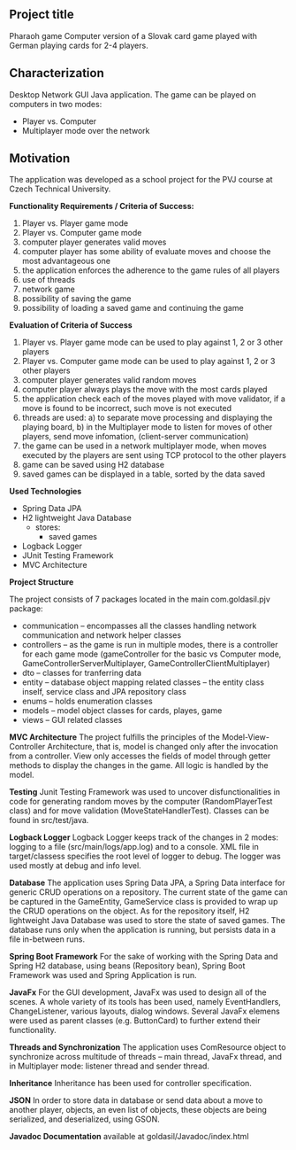 ## Project title
Pharaoh game
Computer version of a Slovak card game played with German playing cards for 2-4 players.

## Characterization
Desktop Network GUI Java application. The game can be played on computers in two modes:
 - Player vs. Computer
 - Multiplayer mode over the network

## Motivation
The application was developed as a school project for the PVJ course at Czech Technical University.

**Functionality Requirements / Criteria of Success:**
1. Player vs. Player game mode
1. Player vs. Computer game mode
1. computer player generates valid moves
1. computer player has some ability of evaluate moves and choose the most advantageous one
1. the application enforces the adherence to the game rules of all players
1. use of threads
1. network game
1. possibility of saving the game
1. possibility of loading a saved game and continuing the game

**Evaluation of Criteria of Success**
1. Player vs. Player game mode can be used to play against 1, 2 or 3 other players
1. Player vs. Computer game mode can be used to play against 1, 2 or 3 other players
1. computer player generates valid random moves
1. computer player always plays the move with the most cards played
1. the application check each of the moves played with move validator, if a move is found to be incorrect, such move is not executed
1. threads are used: a) to separate move processing and displaying the playing board, b) in the Multiplayer mode to listen for moves of other players, send move infomation, (client-server communication)
1. the game can be used in a network multiplayer mode, when moves executed by the players are sent using TCP protocol to the other players
1. game can be saved using H2 database
1. saved games can be displayed in a table, sorted by the data saved

**Used Technologies**
* Spring Data JPA
* H2 lightweight Java Database
  * stores:
    * saved games
* Logback Logger
* JUnit Testing Framework
* MVC Architecture

**Project Structure**

The project consists of 7 packages located in the main com.goldasil.pjv package:
* communication – encompasses all the classes handling network communication and network helper classes
* controllers – as the game is run in multiple modes, there is a controller for each game mode (gameController for the basic vs Computer mode, GameControllerServerMultiplayer, GameControllerClientMultiplayer)
* dto – classes for tranferring data
* entity – database object mapping related classes – the entity class inself, service class and JPA repository class
* enums – holds enumeration classes
* models – model object classes for cards, playes, game
* views – GUI related classes

**MVC Architecture**
The project fulfills the principles of the Model-View-Controller Architecture, that is, model is changed only after the invocation from a controller. View only accesses the fields of model through getter methods to display the changes in the game. All logic is handled by the model.

**Testing**
Junit Testing Framework was used to uncover disfunctionalities in code for generating random moves by the computer (RandomPlayerTest class) and for move validation (MoveStateHandlerTest). Classes can be found in src/test/java.

**Logback Logger**
Logback Logger keeps track of the changes in 2 modes: logging to a file (src/main/logs/app.log) and to a console. XML file in target/classess specifies the root level of logger to debug. The logger was used mostly at debug and info level.

**Database**
The application uses Spring Data JPA, a Spring Data interface for generic CRUD operations on a repository.
The current state of the game can be captured in the GameEntity, GameService class is provided to wrap up the CRUD operations on the object.
As for the repository itself, H2 lightweight Java Database was used to store the state of saved games. The database runs only when the application is running, but persists data in a file in-between runs.

**Spring Boot Framework**
For the sake of working with the Spring Data and Spring H2 database, using beans (Repository bean), Spring Boot Framework was used and Spring Application is run.

**JavaFx**
For the GUI development, JavaFx was used to design all of the scenes. A whole variety of its tools has been used, namely EventHandlers, ChangeListener, various layouts, dialog windows. Several JavaFx elemens were used as parent classes (e.g. ButtonCard) to further extend their functionality.

**Threads and Synchronization**
The application uses ComResource object to synchronize across multitude of threads – main thread, JavaFx thread, and in Multiplayer mode: listener thread and sender thread.

**Inheritance**
Inheritance has been used for controller specification.

**JSON**
In order to store data in database or send data about a move to another player, objects, an even list of objects, these objects are being serialized, and deserialized, using GSON. 

**Javadoc Documentation**
available at goldasil/Javadoc/index.html
